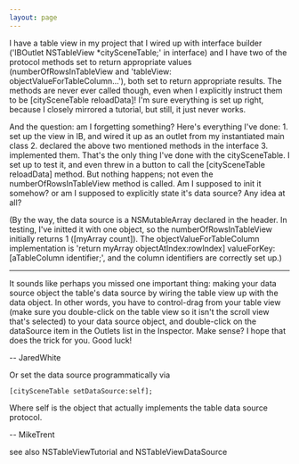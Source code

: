 ```yaml
---
layout: page
---
```


I have a table view in my project that I wired up with interface builder ('IBOutlet NSTableView *citySceneTable;' in interface) and I have two of the protocol methods set to return appropriate values (numberOfRowsInTableView and 'tableView: objectValueForTableColumn...'), both set to return appropriate results. The methods are never ever called though, even when I explicitly instruct them to be [citySceneTable reloadData]! I'm sure everything is set up right, because I closely mirrored a tutorial, but still, it just never works.

And the question: am I forgetting something? Here's everything I've done: 1. set up the view in IB, and wired it up as an outlet from my instantiated main class 2. declared the above two mentioned methods in the interface 3. implemented them. That's the only thing I've done with the citySceneTable. I set up to test it, and even threw in a button to call the [citySceneTable reloadData] method. But nothing happens; not even the numberOfRowsInTableView method is called. Am I supposed to init it somehow? or am I supposed to explicitly state it's data source? Any idea at all?

(By the way, the data source is a NSMutableArray declared in the header. In testing, I've initted it with one object, so the numberOfRowsInTableView initially returns 1 ([myArray count]). The objectValueForTableColumn implementation is 'return myArray objectAtIndex:rowIndex] valueForKey: [aTableColumn identifier;', and the column identifiers are correctly set up.)

----

It sounds like perhaps you missed one important thing: making your data source object the table's data source by wiring the table view up with the data object. In other words, you have to control-drag from your table view (make sure you double-click on the table view so it isn't the scroll view that's selected) to your data source object, and double-click on the dataSource item in the Outlets list in the Inspector. Make sense? I hope that does the trick for you. Good luck!

-- JaredWhite

Or set the data source programmatically via 

    [citySceneTable setDataSource:self];

Where self is the object that actually implements the table data source protocol.

-- MikeTrent

see also NSTableViewTutorial and NSTableViewDataSource
